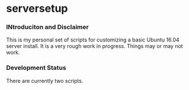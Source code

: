 # serversetup

### INtroduciton and Disclaimer
This is my personal set of scripts for customizing a basic Ubuntu 16.04 server install. It is a very rough work in progress. Things may or may not work.

### Development Status
There are currently two scripts. 
